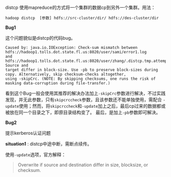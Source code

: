 distcp 使用mapreduce的方式将一个集群的数据cp到另外一个集群。用法：

```vim
hadoop distcp  [参数] hdfs://src-cluster/dir/ hdfs://des-cluster/dir
```
**Bug1**

这个问题貌似是distcp的代码bug。

```vim
Caused by: java.io.IOException: Check-sum mismatch between hdfs://hadoop1.tolls.dot.state.fl.us:8020/user/sami/error1.log 
and hdfs://hadoop1.tolls.dot.state.fl.us:8020/user/zhang/.distcp.tmp.attempt_1472051594557_0001_m_000001_0. Source and 
target differ in block-size. Use -pb to preserve block-sizes during copy. Alternatively, skip checksum-checks altogether, 
using -skipCrc. (NOTE: By skipping checksums, one runs the risk of masking data-corruption during file-transfer.)
```
看到这个Bug一般会使用其推荐的解决办法加上`-skipCrc`参数进行解决，不过实践发现，并无此参数，只有`skipcrccheck`参数，且该参数还不能单独使用，需配合
`-update`使用；然而，将`skipcrccheck`和`-update`加上之后，最后cp过来的数据都或被放在同一个目录之下，即原目录结构变了。
最后，是加上`-pb`参数即可解决。



**Bug2**

提示kerberos认证问题

**situation1** : distcp中途中断，需断点续传。

使用`-update`选项，官方解释：
> Overwrite if source and destination differ in size, blocksize, or checksum.
